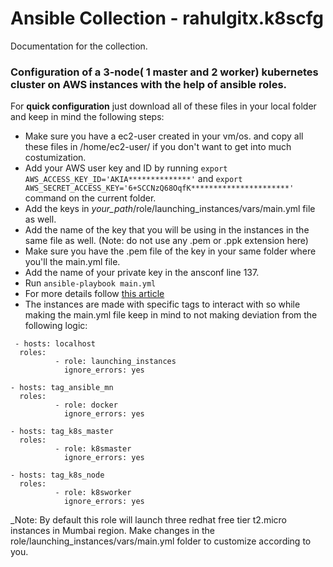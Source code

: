 # Ansible Collection - rahulgitx.k8scfg

Documentation for the collection.

###  Configuration of a 3-node( 1 master and 2 worker) kubernetes cluster on AWS instances with the help of ansible roles.

For **quick configuration** just download all of these files in your local folder and keep in mind the following steps:
* Make sure you have a ec2-user created in your vm/os. and copy all these files in /home/ec2-user/ if you don't want to get into much costumization.
* Add your AWS user key and ID by running ```export AWS_ACCESS_KEY_ID='AKIA**************'``` and ```export AWS_SECRET_ACCESS_KEY='6+SCCNzQ68OqfK**********************' ``` command on the current folder.
* Add the keys in _your_path_/role/launching_instances/vars/main.yml file as well.
* Add the name of the key that you will be using in the instances in the same file as well. (Note: do not use any .pem or .ppk extension here)
* Make sure you have the .pem file of the key in your same folder where you'll the main.yml file.
* Add the name of your private key in the ansconf line 137.
* Run ```ansible-playbook main.yml```
* For more details follow [this article](www.medium "how to configure")
* The instances are made with specific tags to interact with so while making the main.yml file keep in mind to not making deviation from the following logic:
```
 - hosts: localhost
  roles:
          - role: launching_instances
            ignore_errors: yes

- hosts: tag_ansible_mn
  roles:
          - role: docker
            ignore_errors: yes

- hosts: tag_k8s_master
  roles:
          - role: k8smaster
            ignore_errors: yes

- hosts: tag_k8s_node
  roles:
          - role: k8sworker
            ignore_errors: yes
```
_Note: By default this role will launch three redhat free tier t2.micro instances in Mumbai region. Make changes in the role/launching_instances/vars/main.yml folder to customize according to you.
